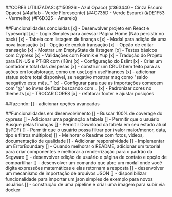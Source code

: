 ##CORES UTILIZADAS:
(#150926 - Azul Opaco)
(#363440 - Cinza Escuro Opaco)
(#4affab - Verde Florescente)
(#4C735D - Verde Escuro)
(#DE1F53 - Vermelho)
(#F6D325 - Amarelo)

##Funcionalidades concluídas
[x] - Desenvolver projeto em React e Typescript
[x] - Login Simples para acessar Página Home (Não persistir no back)
[x] - Tabela com listagem de finanças
[x] - Modal para adição de uma nova transação
[x] - Opção de excluir transação
[x] - Opção de editar transação
[x] - Mostrar um EmptyState da listagem
[x] - Testes básicos com Cypress
[x] - Validações com Formik e Yup
[x] - Tradução do Projeto para EN-US e PT-BR com (i18n)
[x] - Configuração do Eslint
[x] - Criar um contador e total das despesas
[x] - construir um CRUD bem feito para as ações em localstorage, como um useLogin useFinances
[x] - adicionar status sobre total disponível, se negativo mostrar msg como "saldo neegativo este mês..."
[x] - Configurar para que as importações comecem com "@" ao inves de ficar buscando com ..
[x] - Padronizar cores no theme.ts
[x] - TROCAR CORES
[x] - refatorar footer e ajustar posições


##fazendo:
[] - adicionar opções avançadas


##Funcionalidades em desenvolvimento
[] - Buscar 100% de coverage do cypress
[] - Adicionar uma paginação a tabela
[] - Permitir que o usuário Busque pelas finanças
[] - Permitir Download da tabela em seu estado atual (jsPDF)
[] - Permitir que o usuário possa filtrar por (valor maior/menor, data, tipo e filtros múltiplos)
[] - Melhorar o Readme com fotos, vídeos, documentação de qualidade
[] - Adicionar responsividade
[] - Implementar um ErrorBoundary
[] - Quando melhorar o README, adicionar um tutorial para criar componentes e melhorar a renderrização para o padrão da Segware
[] - desenvolver edição de usuário e página de contato e opção de compartilhar
[] - desenvolver um comando que abre um modal onde você digita expressões matemáticas e elas retornam a resposta
[] - desenvolver um mecanismo de importação de arquivos JSON
[] - disponibilizar funcionalidade para importar um json simples de 
exemplo para novos usuários
[] - construção de uma pipeline e criar uma imagem para subir via docker